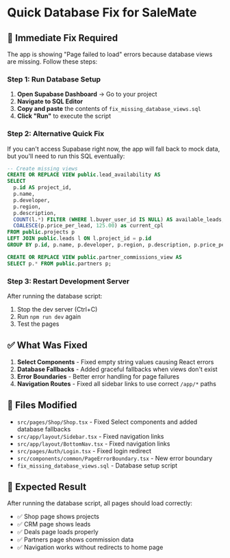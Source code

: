 # Quick Database Fix for SaleMate

## 🚨 **Immediate Fix Required**

The app is showing "Page failed to load" errors because database views are missing. Follow these steps:

### **Step 1: Run Database Setup**

1. **Open Supabase Dashboard** → Go to your project
2. **Navigate to SQL Editor**
3. **Copy and paste** the contents of `fix_missing_database_views.sql`
4. **Click "Run"** to execute the script

### **Step 2: Alternative Quick Fix**

If you can't access Supabase right now, the app will fall back to mock data, but you'll need to run this SQL eventually:

```sql
-- Create missing views
CREATE OR REPLACE VIEW public.lead_availability AS
SELECT
  p.id AS project_id,
  p.name,
  p.developer,
  p.region,
  p.description,
  COUNT(l.*) FILTER (WHERE l.buyer_user_id IS NULL) AS available_leads,
  COALESCE(p.price_per_lead, 125.00) as current_cpl
FROM public.projects p
LEFT JOIN public.leads l ON l.project_id = p.id
GROUP BY p.id, p.name, p.developer, p.region, p.description, p.price_per_lead;

CREATE OR REPLACE VIEW public.partner_commissions_view AS
SELECT p.* FROM public.partners p;
```

### **Step 3: Restart Development Server**

After running the database script:
1. Stop the dev server (Ctrl+C)
2. Run `npm run dev` again
3. Test the pages

## ✅ **What Was Fixed**

1. **Select Components** - Fixed empty string values causing React errors
2. **Database Fallbacks** - Added graceful fallbacks when views don't exist
3. **Error Boundaries** - Better error handling for page failures
4. **Navigation Routes** - Fixed all sidebar links to use correct `/app/*` paths

## 🔧 **Files Modified**

- `src/pages/Shop/Shop.tsx` - Fixed Select components and added database fallbacks
- `src/app/layout/Sidebar.tsx` - Fixed navigation links
- `src/app/layout/BottomNav.tsx` - Fixed navigation links  
- `src/pages/Auth/Login.tsx` - Fixed login redirect
- `src/components/common/PageErrorBoundary.tsx` - New error boundary
- `fix_missing_database_views.sql` - Database setup script

## 🎯 **Expected Result**

After running the database script, all pages should load correctly:
- ✅ Shop page shows projects
- ✅ CRM page shows leads  
- ✅ Deals page loads properly
- ✅ Partners page shows commission data
- ✅ Navigation works without redirects to home page

